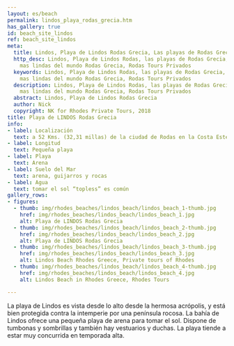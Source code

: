 ```yaml
---
layout: es/beach
permalink: lindos_playa_rodas_grecia.htm
has_gallery: true
id: beach_site_lindos
ref: beach_site_lindos
meta:
  title: Lindos, Playa de Lindos Rodas Grecia, Las playas de Rodas Grecia
  http_desc: Lindos, Playa de Lindos Rodas, las playas de Rodas Grecia, las playas
    mas lindas del mundo Rodas Grecia, Rodas Tours Privados
  keywords: Lindos, Playa de Lindos Rodas, las playas de Rodas Grecia, las playas
    mas lindas del mundo Rodas Grecia, Rodas Tours Privados
  description: Lindos, Playa de Lindos Rodas, las playas de Rodas Grecia, las playas
    mas lindas del mundo Rodas Grecia, Rodas Tours Privados
  abstract: Lindos, Playa de Lindos Rodas Grecia
  author: Nick
  copyright: NK for Rhodes Private Tours, 2018
title: Playa de LINDOS Rodas Grecia
info:
- label: Localización
  text: a 52 Kms. (32,31 millas) de la ciudad de Rodas en la Costa Este
- label: Longitud
  text: Pequeña playa
- label: Playa
  text: Arena
- label: Suelo del Mar
  text: arena, guijarros y rocas
- label: Agua
  text: tomar el sol “topless” es común
gallery_rows:
- figures:
  - thumb: img/rhodes_beaches/lindos_beach/lindos_beach_1-thumb.jpg
    href: img/rhodes_beaches/lindos_beach/lindos_beach_1.jpg
    alt: Playa de LINDOS Rodas Grecia
  - thumb: img/rhodes_beaches/lindos_beach/lindos_beach_2-thumb.jpg
    href: img/rhodes_beaches/lindos_beach/lindos_beach_2.jpg
    alt: Playa de LINDOS Rodas Grecia
  - thumb: img/rhodes_beaches/lindos_beach/lindos_beach_3-thumb.jpg
    href: img/rhodes_beaches/lindos_beach/lindos_beach_3.jpg
    alt: Lindos Beach Rhodes Greece, Private tours of Rhodes
  - thumb: img/rhodes_beaches/lindos_beach/lindos_beach_4-thumb.jpg
    href: img/rhodes_beaches/lindos_beach/lindos_beach_4.jpg
    alt: Lindos Beach in Rhodes Greece, Rhodes Tours

---
```

La playa de Lindos es vista desde lo alto desde la hermosa acrópolis, y está bien protegida contra la intemperie por una península rocosa. La bahía de Lindos ofrece una pequeña playa de arena para tomar el sol. Dispone de tumbonas y sombrillas y también hay vestuarios y duchas. La playa tiende a estar muy concurrida en temporada alta.